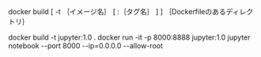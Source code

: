 
docker build [ -t ｛イメージ名｝ [ :｛タグ名｝ ] ] ｛Dockerfileのあるディレクトリ｝

docker build -t jupyter:1.0 .
docker run -it -p 8000:8888 jupyter:1.0
jupyter notebook --port 8000 --ip=0.0.0.0 --allow-root
